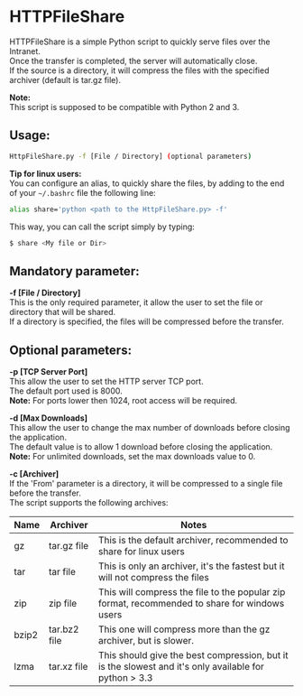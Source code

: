# HTTPFileShare

HTTPFileShare is a simple Python script to quickly serve files over the Intranet.  
Once the transfer is completed, the server will automatically close.  
If the source is a directory, it will compress the files with the specified archiver (default is tar.gz file).  

**Note:**  
This script is supposed to be compatible with Python 2 and 3.  

## Usage:
```sh
HttpFileShare.py -f [File / Directory] (optional parameters)
```

**Tip for linux users:**  
You can configure an alias, to quickly share the files, by adding to the end of your `~/.bashrc` file the following line:
```sh
alias share='python <path to the HttpFileShare.py> -f'
```
This way, you can call the script simply by typing:
```sh
$ share <My file or Dir>
```
## Mandatory parameter:
**-f [File / Directory]**  
This is the only required parameter, it allow the user to set the file or directory that will be shared.   
If a directory is specified, the files will be compressed before the transfer.  

## Optional parameters:

**-p [TCP Server Port]**     
This allow the user to set the HTTP server TCP port.  
The default port used is 8000.  
**Note:**  For ports lower then 1024, root access will be required.

**-d [Max Downloads]**  
This allow the user to change the max number of downloads before closing the application.  
The default value is to allow 1 download before closing the application.  
**Note:**  For unlimited downloads, set the max downloads value to 0.

**-c [Archiver]**  
If the 'From' parameter is a directory, it will be compressed to a single file before the transfer.  
The script supports the following archives:

| Name | Archiver      | Notes                                                                                      |  
|------|---------------|--------------------------------------------------------------------------------------------|
| gz   | tar.gz file   | This is the default archiver, recommended to share for linux users                         |  
| tar  | tar file      | This is only an archiver, it's the fastest but it will not compress the files       |
| zip  | zip file      | This will compress the file to the popular zip format, recommended to share for windows users      |
| bzip2| tar.bz2 file  | This one will compress more than the gz archiver, but is slower.                                    |
| lzma | tar.xz file   | This should give the best compression, but it is the slowest and it's only available for python > 3.3|
